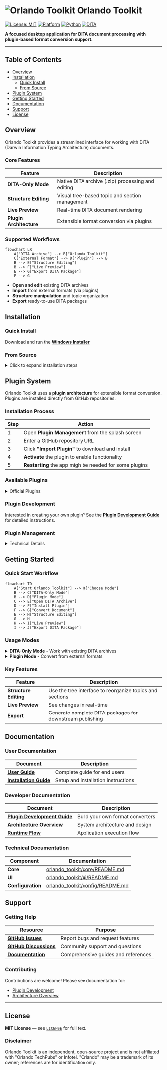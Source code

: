 # ![Orlando Toolkit](https://github.com/user-attachments/assets/15f610f5-52c0-43c3-93fc-37ae5be11d13) Orlando Toolkit

[![License: MIT](https://img.shields.io/badge/License-MIT-yellow.svg)](LICENSE)
[![Platform](https://img.shields.io/badge/platform-Windows%20%7C%20Linux%20%7C%20macOS-lightgrey)](#installation)
[![Python](https://img.shields.io/badge/python-3.7+-blue)](requirements.txt)
[![DITA](https://img.shields.io/badge/DITA-compatible-green)](#overview)

**A focused desktop application for DITA document processing with plugin-based format conversion support.**

---

## Table of Contents

- [Overview](#overview)
- [Installation](#installation)
  - [Quick Install](#quick-install)
  - [From Source](#from-source)
- [Plugin System](#plugin-system)
- [Getting Started](#getting-started)
- [Documentation](#documentation)
- [Support](#support)
- [License](#license)

## Overview

Orlando Toolkit provides a streamlined interface for working with DITA (Darwin Information Typing Architecture) documents.

### Core Features

| Feature | Description |
|---------|-------------|
| **DITA-Only Mode** | Native DITA archive (.zip) processing and editing |
| **Structure Editing** | Visual tree-based topic and section management |
| **Live Preview** | Real-time DITA document rendering |
| **Plugin Architecture** | Extensible format conversion via plugins |

### Supported Workflows

```mermaid
flowchart LR
    A["DITA Archive"] --> B["Orlando Toolkit"]
    C["External Format"] --> D["Plugin"] --> B
    B --> E["Structure Editing"]
    B --> F["Live Preview"]
    E --> G["Export DITA Package"]
    F --> G
```

- **Open and edit** existing DITA archives
- **Import** from external formats (via plugins)
- **Structure manipulation** and topic organization
- **Export** ready-to-use DITA packages

## Installation

### Quick Install

Download and run the [**Windows Installer**](https://github.com/Orsso/orlando-toolkit/releases/download/Installer/OTK_Installer.bat)

### From Source

<details>
<summary>Click to expand installation steps</summary>

#### Prerequisites
- Python 3.7 or higher
- Git (for cloning the repository)

#### Steps

1. **Clone the repository**
   ```bash
   git clone https://github.com/Orsso/orlando-toolkit
   cd orlando-toolkit
   ```

2. **Install dependencies**
   ```bash
   python -m pip install -r requirements.txt
   ```

3. **Run the application**
   ```bash
   python run.py
   ```

#### Troubleshooting
- Ensure Python is in your PATH
- On Unix systems, you may need to install additional dependencies
- Check the [Support](#support) section for common issues

</details>

## Plugin System

Orlando Toolkit uses a **plugin architecture** for extensible format conversion. Plugins are installed directly from GitHub repositories.

### Installation Process

| Step | Action |
|------|--------|
| 1 | Open **Plugin Management** from the splash screen |
| 2 | Enter a GitHub repository URL |
| 3 | Click **"Import Plugin"** to download and install |
| 4 | **Activate** the plugin to enable functionality |
| 5 | **Restarting** the app migh be needed for some plugins |

### Available Plugins

<details>
<summary>Official Plugins</summary>

| Plugin | Repository | Description |
|--------|------------|-------------|
| **DOCX Plugin** | [orlando-docx-plugin](https://github.com/orsso/orlando-docx-plugin) | Convert Microsoft Word documents to DITA |
| **Video Library Plugin** | [orlando-video-plugin](https://github.com/orsso/orlando-video-plugin) | Convert video files to DITA with inline preview |

</details>

### Plugin Development

Interested in creating your own plugin? See the [**Plugin Development Guide**](docs/PLUGIN_DEVELOPMENT_GUIDE.md) for detailed instructions.

### Plugin Management

<details>
<summary>Technical Details</summary>

#### Installation Location
- **Unix**: `~/.orlando_toolkit/plugins/`
- **Windows**: `%LOCALAPPDATA%\OrlandoToolkit\plugins`

#### Architecture
- Each plugin is a standalone GitHub repository
- Complete packaging with dependencies
- Version management through repository tags

#### Compatibility Note
> **Warning**: Plugins are primarily tested on Windows. Unix-based systems may require additional configuration. 	¯\_(ツ)_/¯

</details>

## Getting Started

### Quick Start Workflow

```mermaid
flowchart TD
    A["Start Orlando Toolkit"] --> B{"Choose Mode"}
    B --> C["DITA-Only Mode"]
    B --> D["Plugin Mode"]
    C --> E["Open DITA Archive"]
    D --> F["Install Plugin"]
    F --> G["Convert Document"]
    E --> H["Structure Editing"]
    G --> H
    H --> I["Live Preview"]
    I --> J["Export DITA Package"]
```

### Usage Modes

<details>
<summary><strong>DITA-Only Mode</strong> - Work with existing DITA archives</summary>

1. Launch Orlando Toolkit
2. Select **"Process DITA Archive"**
3. Choose your `.zip` DITA archive
4. Edit structure and content
5. Export updated archive

</details>

<details>
<summary><strong>Plugin Mode</strong> - Convert from external formats</summary>

1. **Install required plugins** for your format
2. Select **"Convert Document"**
3. Choose your source file (DOCX, PDF, etc.)
4. Review and edit the conversion
5. Export as DITA archive

</details>

### Key Features

| Feature | Description |
|---------|-------------|
| **Structure Editing** | Use the tree interface to reorganize topics and sections |
| **Live Preview** | See changes in real-time |
| **Export** | Generate complete DITA packages for downstream publishing |

## Documentation

### User Documentation

| Document | Description |
|----------|-------------|
| [**User Guide**](docs/user_guide.md) | Complete guide for end users |
| [**Installation Guide**](#installation) | Setup and installation instructions |

### Developer Documentation

| Document | Description |
|----------|-------------|
| [**Plugin Development Guide**](docs/PLUGIN_DEVELOPMENT_GUIDE.md) | Build your own format converters |
| [**Architecture Overview**](docs/architecture_overview.md) | System architecture and design |
| [**Runtime Flow**](docs/runtime_flow.md) | Application execution flow |

### Technical Documentation

| Component | Documentation |
|-----------|---------------|
| **Core** | [orlando_toolkit/core/README.md](orlando_toolkit/core/README.md) |
| **UI** | [orlando_toolkit/ui/README.md](orlando_toolkit/ui/README.md) |
| **Configuration** | [orlando_toolkit/config/README.md](orlando_toolkit/config/README.md) |

## Support

### Getting Help

| Resource | Purpose |
|----------|----------|
| [**GitHub Issues**](https://github.com/Orsso/orlando-toolkit/issues) | Report bugs and request features |
| [**GitHub Discussions**](https://github.com/Orsso/orlando-toolkit/discussions) | Community support and questions |
| [**Documentation**](#documentation) | Comprehensive guides and references |

### Contributing

Contributions are welcome! Please see documentation for:
- [Plugin Development](docs/PLUGIN_DEVELOPMENT_GUIDE.md)
- [Architecture Overview](docs/architecture_overview.md)

---

## License

**MIT License** — see [`LICENSE`](LICENSE) for full text.

### Disclaimer

Orlando Toolkit is an independent, open-source project and is not affiliated with "Orlando TechPubs" or Infotel. "Orlando" may be a trademark of its owner; references are for identification only.
